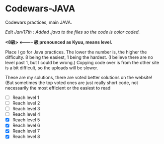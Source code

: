 # Codewars-JAVA
Codewars practices, main JAVA.

*Edit Jan/17th : Added .java to the files so the code is color coded.*

**<8級> <---- 級 pronounced as Kyuu, means level.**

  Place I go for Java practices.
  The lower the number is, the higher the difficulty. 
  8 being the easiest, 1 being the hardest. 
  (I believe there are no level past 1, but I could be wrong.)
  Copying code over is from the other site is a bit difficult, so the uploads will be slower. 



These are my solutions, there are voted better solutions on the website! 
(But sometimes the top voted ones are just really short code, not necessarily the most efficient or the easiest to read

- [ ] Reach level 1
- [ ] Reach level 2
- [ ] Reach level 3
- [ ] Reach level 4
- [X] Reach level 5
- [X] Reach level 6
- [X] Reach level 7
- [X] Reach level 8
